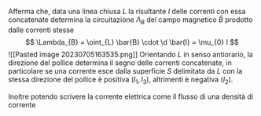 Afferma che, data una linea chiusa $L$ la risultante $I$ delle correnti con essa concatenate determina la circuitazione $\Lambda_{B}$ del campo magnetico $\bar{B}$ prodotto dalle correnti stesse
$$ \Lambda_{B} = \oint_{L} \bar{B} \cdot \d \bar{l} = \mu_{0} I $$
![[Pasted image 20230705163535.png]]
Orientando $L$ in senso antiorario, la direzione del pollice determina il segno delle correnti concatenate, in particolare se una corrente esce dalla superficie $S$ delimitata da $L$ con la stessa direzione del pollice è positiva ($I_{1},I_{3}$), altrimenti è negativa ($I_{2}$).

Inoltre potendo scrivere la corrente elettrica come il flusso di una densità di corrente 